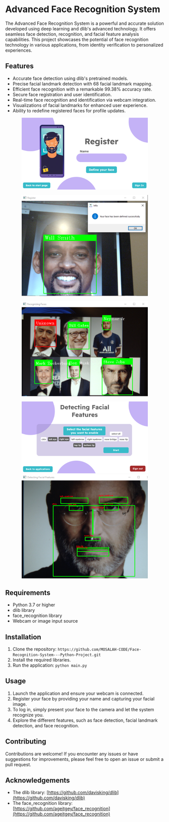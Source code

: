 # Advanced Face Recognition System

The Advanced Face Recognition System is a powerful and accurate solution developed using deep learning and dlib's advanced technology. It offers seamless face detection, recognition, and facial feature analysis capabilities. This project showcases the potential of face recognition technology in various applications, from identity verification to personalized experiences.

## Features

- Accurate face detection using dlib's pretrained models.
- Precise facial landmark detection with 68 facial landmark mapping.
- Efficient face recognition with a remarkable 99.38% accuracy rate.
- Secure face registration and user identification.
- Real-time face recognition and identification via webcam integration.
- Visualizations of facial landmarks for enhanced user experience.
- Ability to redefine registered faces for profile updates.

<p align="center">
  <img src="images/Picture1.png" alt="" width="400" />
</p>

<p align="center">
  <img src="images/Picture2.png" alt="" width="400" />
</p>

<p align="center">
  <img src="images/Picture3.png" alt="" width="400" />
</p>

<p align="center">
  <img src="images/Picture5.png" alt="" width="400" />
  <img src="images/Picture4.png" alt="" width="400" />
</p>

## Requirements

- Python 3.7 or higher
- dlib library
- face_recognition library
- Webcam or image input source


## Installation

1. Clone the repository: `https://github.com/MOSALAH-CODE/Face-Recognition-System---Python-Project.git`
2. Install the required libraries.
3. Run the application: `python main.py`

## Usage

1. Launch the application and ensure your webcam is connected.
2. Register your face by providing your name and capturing your facial image.
3. To log in, simply present your face to the camera and let the system recognize you.
4. Explore the different features, such as face detection, facial landmark detection, and face recognition.

## Contributing

Contributions are welcome! If you encounter any issues or have suggestions for improvements, please feel free to open an issue or submit a pull request.

## Acknowledgements

- The dlib library: [https://github.com/davisking/dlib](https://github.com/davisking/dlib)
- The face_recognition library: [https://github.com/ageitgey/face_recognition](https://github.com/ageitgey/face_recognition)
